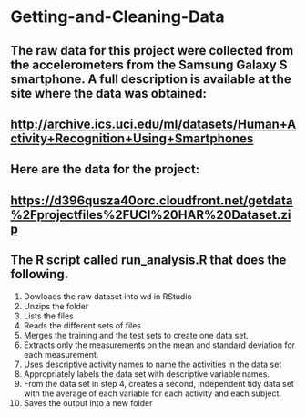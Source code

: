 # Getting-and-Cleaning-Data
 ## The raw data for this project were collected from the accelerometers from the Samsung Galaxy S smartphone. A full description is available at the site where the data was obtained:

 ## http://archive.ics.uci.edu/ml/datasets/Human+Activity+Recognition+Using+Smartphones

 ## Here are the data for the project:

 ## https://d396qusza40orc.cloudfront.net/getdata%2Fprojectfiles%2FUCI%20HAR%20Dataset.zip

 ## The R script called run_analysis.R that does the following.

1. Dowloads the raw dataset into wd in RStudio
2. Unzips the folder
3. Lists the files
4. Reads the different sets of files
5. Merges the training and the test sets to create one data set.
6. Extracts only the measurements on the mean and standard deviation for each measurement.
7. Uses descriptive activity names to name the activities in the data set
8. Appropriately labels the data set with descriptive variable names.
9. From the data set in step 4, creates a second, independent tidy data set with the average of each variable for each activity and each subject.
10. Saves the output into a new folder 
